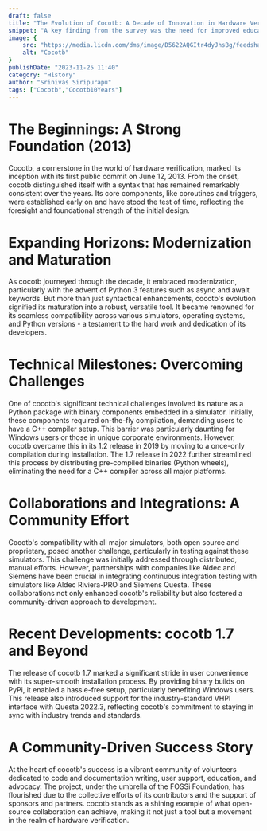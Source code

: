 ```yaml
---
draft: false
title: "The Evolution of Cocotb: A Decade of Innovation in Hardware Verification"
snippet: "A key finding from the survey was the need for improved educational materials. Users expressed a clear need for more tutorials and learning resources, as well as better documentation. This highlights the importance of having proper training material and courses for Cocotb users."
image: {
    src: "https://media.licdn.com/dms/image/D5622AQGItr4dyJhsBg/feedshare-shrink_1280/0/1695574525280?e=1703721600&v=beta&t=DNQ6ECFzvAwzjEs3OgbIWCoipnwLA8AoXgwnHQ0qsCg",
    alt: "Cocotb"
}
publishDate: "2023-11-25 11:40"
category: "History"
author: "Srinivas Siripurapu"
tags: ["Cocotb","Cocotb10Years"]
---
```



# The Beginnings: A Strong Foundation (2013)
Cocotb, a cornerstone in the world of hardware verification, marked its inception with its first public commit on June 12, 2013. From the onset, cocotb distinguished itself with a syntax that has remained remarkably consistent over the years. Its core components, like coroutines and triggers, were established early on and have stood the test of time, reflecting the foresight and foundational strength of the initial design​​.

# Expanding Horizons: Modernization and Maturation
As cocotb journeyed through the decade, it embraced modernization, particularly with the advent of Python 3 features such as async and await keywords. But more than just syntactical enhancements, cocotb's evolution signified its maturation into a robust, versatile tool. It became renowned for its seamless compatibility across various simulators, operating systems, and Python versions - a testament to the hard work and dedication of its developers​​.

# Technical Milestones: Overcoming Challenges
One of cocotb's significant technical challenges involved its nature as a Python package with binary components embedded in a simulator. Initially, these components required on-the-fly compilation, demanding users to have a C++ compiler setup. This barrier was particularly daunting for Windows users or those in unique corporate environments. However, cocotb overcame this in its 1.2 release in 2019 by moving to a once-only compilation during installation. The 1.7 release in 2022 further streamlined this process by distributing pre-compiled binaries (Python wheels), eliminating the need for a C++ compiler across all major platforms​​.

# Collaborations and Integrations: A Community Effort
Cocotb's compatibility with all major simulators, both open source and proprietary, posed another challenge, particularly in testing against these simulators. This challenge was initially addressed through distributed, manual efforts. However, partnerships with companies like Aldec and Siemens have been crucial in integrating continuous integration testing with simulators like Aldec Riviera-PRO and Siemens Questa. These collaborations not only enhanced cocotb's reliability but also fostered a community-driven approach to development​​​​.

# Recent Developments: cocotb 1.7 and Beyond
The release of cocotb 1.7 marked a significant stride in user convenience with its super-smooth installation process. By providing binary builds on PyPi, it enabled a hassle-free setup, particularly benefiting Windows users. This release also introduced support for the industry-standard VHPI interface with Questa 2022.3, reflecting cocotb's commitment to staying in sync with industry trends and standards​​.


# A Community-Driven Success Story
At the heart of cocotb's success is a vibrant community of volunteers dedicated to code and documentation writing, user support, education, and advocacy. The project, under the umbrella of the FOSSi Foundation, has flourished due to the collective efforts of its contributors and the support of sponsors and partners. cocotb stands as a shining example of what open-source collaboration can achieve, making it not just a tool but a movement in the realm of hardware verification​​.

